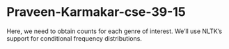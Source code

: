 # Praveen-Karmakar-cse-39-15
Here, we need to obtain counts for each genre of interest. We’ll use NLTK’s support for conditional frequency distributions. 
